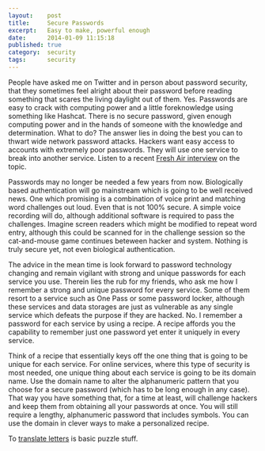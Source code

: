 ```yaml
---
layout:    post
title:     Secure Passwords
excerpt:   Easy to make, powerful enough
date:      2014-01-09 11:15:18
published: true
category:  security
tags:      security
---
```


People have asked me on Twitter and in person about password security, that they sometimes feel alright about their password before reading something that scares the living daylight out of them. Yes. Passwords are easy to crack with computing power and a little foreknowledge using something like Hashcat. There is no secure password, given enough computing power and in the hands of someone with the knowledge and determination. What to do? The answer lies in doing the best you can to thwart wide network password attacks. Hackers want easy access to accounts with extremely poor passwords. They will use one service to break into another service.  Listen to a recent [Fresh Air interview][freshair-interview] on the topic.

Passwords may no longer be needed a few years from now. Biologically based authentication will go mainstream which is going to be well received news. One which promising is a combination of voice print and matching word challenges out loud. Even that is not 100% secure. A simple voice recording will do, although additional software is required to pass the challenges. Imagine screen readers which might be modified to repeat word entry, although this could be scanned for in the challenge session so the cat-and-mouse game continues beteween hacker and system. Nothing is truly secure yet, not even biological authentication.

The advice in the mean time is look forward to password technology changing and remain vigilant with strong and unique passwords for each service you use. Therein lies the rub for my friends, who ask me how I remember a strong and unique password for every service. Some of them resort to a service such as One Pass or some password locker, although these services and data storages are just as vulnerable as any single service which defeats the purpose if they are hacked. No. I remember a password for each service by using a recipe. A recipe affords you the capability to remember just one password yet enter it uniquely in every service.

<script src="https://gist.github.com/AirDisa/d798f4c650f23a1fc867.js"></script>

Think of a recipe that essentially keys off the one thing that is going to be unique for each service. For online services, where this type of security is most needed, one unique thing about each service is going to be its domain name. Use the domain name to alter the alphanumeric pattern that you choose for a secure password (which has to be long enough in any case). That way you have something that, for a time at least, will challenge hackers and keep them from obtaining all your passwords at once. You will still require a lengthy, alphanumeric password that includes symbols. You can use the domain in clever ways to make a personalized recipe.

To [translate letters][translator] is basic puzzle stuff.

[translator]: http://moonatnoon.com/puzzles/reference/a1b2z26.html
[freshair-interview]: http://www.npr.org/2014/01/14/262387292/what-everyone-needs-to-know-about-todays-cyberthreats
